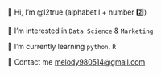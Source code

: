 👋 Hi, I’m @l2true (alphabet l + number 2️⃣)

👀 I’m interested in `Data Science` & `Marketing`

🌱 I’m currently learning `python`, `R`

💌 Contact me melody980514@gmail.com


<!---
l2true/l2true is a ✨ special ✨ repository because its `README.md` (this file) appears on your GitHub profile.
You can click the Preview link to take a look at your changes.
--->
